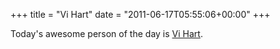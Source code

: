 +++
title = "Vi Hart"
date = "2011-06-17T05:55:06+00:00"
+++

Today's awesome person of the day is <a href="http://vihart.com">Vi Hart</a>.
			